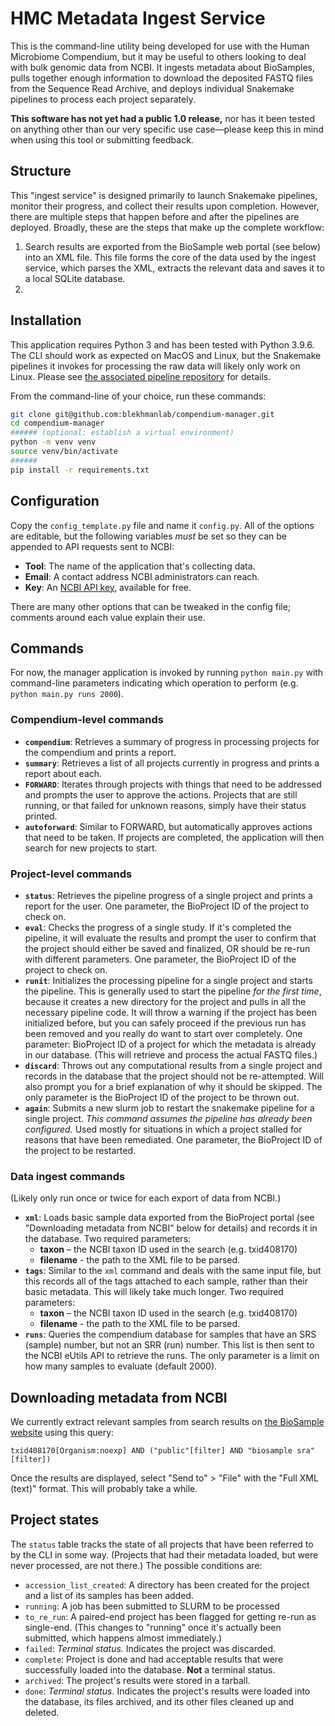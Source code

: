 # HMC Metadata Ingest Service

This is the command-line utility being developed for use with the Human Microbiome Compendium, but it may be useful to others looking to deal with bulk genomic data from NCBI. It ingests metadata about BioSamples, pulls together enough information to download the deposited FASTQ files from the Sequence Read Archive, and deploys individual Snakemake pipelines to process each project separately.

**This software has not yet had a public 1.0 release,**  nor has it been tested on anything other than our very specific use case—please keep this in mind when using this tool or submitting feedback.

## Structure

This "ingest service" is designed primarily to launch Snakemake pipelines, monitor their progress, and collect their results upon completion. However, there are multiple steps that happen before and after the pipelines are deployed. Broadly, these are the steps that make up the complete workflow:

1. Search results are exported from the BioSample web portal (see below) into an XML file. This file forms the core of the data used by the ingest service, which parses the XML, extracts the relevant data and saves it to a local SQLite database.
1. 

## Installation

This application requires Python 3 and has been tested with Python 3.9.6. The CLI should work as expected on MacOS and Linux, but the Snakemake pipelines it invokes for processing the raw data will likely only work on Linux. Please see [the associated pipeline repository](https://github.com/blekhmanlab/snakemake-compendium) for details.

From the command-line of your choice, run these commands:

```sh
git clone git@github.com:blekhmanlab/compendium-manager.git
cd compendium-manager
###### (optional: establish a virtual environment)
python -m venv venv
source venv/bin/activate
######
pip install -r requirements.txt
```

## Configuration
Copy the `config_template.py` file and name it `config.py`. All of the options are editable, but the following variables *must* be set so they can be appended to API requests sent to NCBI:

* **Tool**: The name of the application that's collecting data.
* **Email**: A contact address NCBI administrators can reach.
* **Key**: An [NCBI API key](https://ncbiinsights.ncbi.nlm.nih.gov/2017/11/02/new-api-keys-for-the-e-utilities/), available for free.

There are many other options that can be tweaked in the config file; comments around each value explain their use.

## Commands

For now, the manager application is invoked by running `python main.py` with command-line parameters indicating which operation to perform (e.g. `python main.py runs 2000`).

### Compendium-level commands
* **`compendium`**: Retrieves a summary of progress in processing projects for the compendium and prints a report.
* **`summary`**: Retrieves a list of all projects currently in progress and prints a report about each.
* **`FORWARD`**: Iterates through projects with things that need to be addressed and prompts the user to approve the actions. Projects that are still running, or that failed for unknown reasons, simply have their status printed.
* **`autoforward`**: Similar to FORWARD, but automatically approves actions that need to be taken. If projects are completed, the application will then search for new projects to start.

### Project-level commands

* **`status`**: Retrieves the pipeline progress of a single project and prints a report for the user. One parameter, the BioProject ID of the project to check on.
* **`eval`**: Checks the progress of a single study. If it's completed the pipeline, it will evaluate the results and prompt the user to confirm that the project should either be saved and finalized, OR should be re-run with different parameters. One parameter, the BioProject ID of the project to check on.
* **`runit`**: Initializes the processing pipeline for a single project and starts the pipeline. This is generally used to start the pipeline *for the first time*, because it creates a new directory for the project and pulls in all the necessary pipeline code. It will throw a warning if the project has been initialized before, but you can safely proceed if the previous run has been removed and you really do want to start over completely. One parameter: BioProject ID of a project for which the metadata is already in our database. (This will retrieve and process the actual FASTQ files.)
* **`discard`**: Throws out any computational results from a single project and records in the database that the project should not be re-attempted. Will also prompt you for a brief explanation of why it should be skipped. The only parameter is the BioProject ID of the project to be thrown out.
* **`again`**: Submits a new slurm job to restart the snakemake pipeline for a single project. *This command assumes the pipeline has already been configured.* Used mostly for situations in which a project stalled for reasons that have been remediated. One parameter, the BioProject ID of the project to be restarted.

### Data ingest commands
(Likely only run once or twice for each export of data from NCBI.)

* **`xml`**: Loads basic sample data exported from the BioProject portal (see "Downloading metadata from NCBI" below for details) and records it in the database. Two required parameters:
  * **taxon** – the NCBI taxon ID used in the search (e.g. txid408170)
  * **filename** - the path to the XML file to be parsed.
* **`tags`**: Similar to the `xml` command and deals with the same input file, but this records all of the tags attached to each sample, rather than their basic metadata. This will likely take much longer. Two required parameters:
  * **taxon** – the NCBI taxon ID used in the search (e.g. txid408170)
  * **filename** - the path to the XML file to be parsed.
* **`runs`**: Queries the compendium database for samples that have an SRS (sample) number, but not an SRR (run) number. This list is then sent to the NCBI eUtils API to retrieve the runs. The only parameter is a limit on how many samples to evaluate (default 2000).

## Downloading metadata from NCBI
We currently extract relevant samples from search results on [the BioSample website](https://www.ncbi.nlm.nih.gov/biosample) using this query:
```
txid408170[Organism:noexp] AND ("public"[filter] AND "biosample sra"[filter])
```
Once the results are displayed, select "Send to" > "File" with the "Full XML (text)" format. This will probably take a while.

## Project states
The `status` table tracks the state of all projects that have been referred to by the CLI in some way. (Projects that had their metadata loaded, but were never processed, are not there.) The possible conditions are:

* `accession_list_created`: A directory has been created for the project and a list of its samples has been added.
* `running`: A job has been submitted to SLURM to be processed
* `to_re_run`: A paired-end project has been flagged for getting re-run as single-end. (This changes to "running" once it's actually been submitted, which happens almost immediately.)
* `failed`: *Terminal status.* Indicates the project was discarded.
* `complete`: Project is done and had acceptable results that were successfully loaded into the database. **Not** a terminal status.
* `archived`: The project's results were stored in a tarball.
* `done`: *Terminal status.* Indicates the project's results were loaded into the database, its files archived, and its other files cleaned up and deleted.
